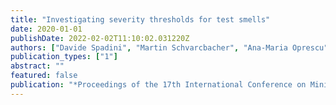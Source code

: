 ```yaml
---
title: "Investigating severity thresholds for test smells"
date: 2020-01-01
publishDate: 2022-02-02T11:10:02.031220Z
authors: ["Davide Spadini", "Martin Schvarcbacher", "Ana-Maria Oprescu", "Magiel Bruntink", "Alberto Bacchelli"]
publication_types: ["1"]
abstract: ""
featured: false
publication: "*Proceedings of the 17th International Conference on Mining Software Repositories*"
---
```


